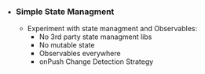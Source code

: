 - ### Simple State Managment
  - Experiment with state managment and Observables:
    - No 3rd party state managment libs 
    - No mutable state
    - Observables everywhere
    - onPush Change Detection Strategy
